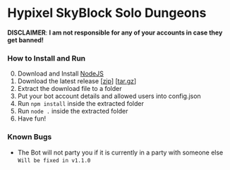 # Hypixel SkyBlock Solo Dungeons

__**DISCLAIMER**__: __I am not responsible for any of your accounts in case they get banned!__

### How to Install and Run

0. Download and Install [NodeJS](https://nodejs.org/)
1. Download the latest release [[zip](https://api.github.com/repos/McMelonTV/Self-Hosted-Hypixel-SkyBlock-Solo-Dungeons-Bot-FragBot/zipball)] [[tar.gz](https://api.github.com/repos/McMelonTV/Self-Hosted-Hypixel-SkyBlock-Solo-Dungeons-Bot-FragBot/tarball)]
2. Extract the download file to a folder
3. Put your bot account details and allowed users into config.json
4. Run `npm install` inside the extracted folder
5. Run `node .` inside the extracted folder
6. Have fun!

### Known Bugs

- The Bot will not party you if it is currently in a party with someone else `Will be fixed in v1.1.0`
